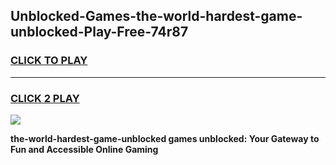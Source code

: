 
## Unblocked-Games-the-world-hardest-game-unblocked-Play-Free-74r87
<h3>
<a href="https://premium76.site?title=the-world-hardest-game-unblocked&ref=17A">CLICK TO PLAY</a></h3>
<hr>

<h3>
<a href="https://premium76.site?title=the-world-hardest-game-unblocked&ref=17A">CLICK 2 PLAY</a>
  
</h3>

<a href="https://premium76.site?title=the-world-hardest-game-unblocked&ref=17A"><img src="https://clearcache.store/games.png"></a>


**the-world-hardest-game-unblocked games unblocked: Your Gateway to Fun and Accessible Online Gaming**
